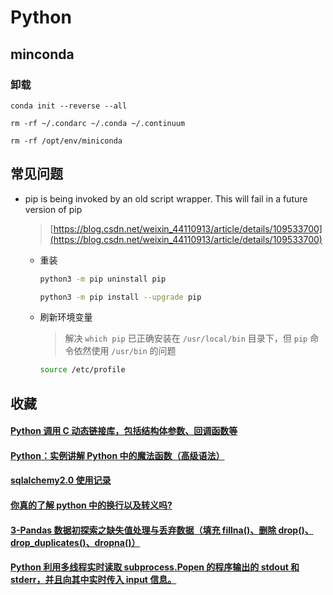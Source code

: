 # Python

## minconda

### 卸载

```shell
conda init --reverse --all

rm -rf ~/.condarc ~/.conda ~/.continuum

rm -rf /opt/env/miniconda
```

## 常见问题

-   pip is being invoked by an old script wrapper. This will fail in a future version of pip

    > [https://blog.csdn.net/weixin_44110913/article/details/109533700](https://blog.csdn.net/weixin_44110913/article/details/109533700)

    -   重装

        ```bash
        python3 -m pip uninstall pip

        python3 -m pip install --upgrade pip
        ```

    -   刷新环境变量

        > 解决 `which pip` 已正确安装在 `/usr/local/bin` 目录下，但 `pip` 命令依然使用 `/usr/bin` 的问题

        ```bash
        source /etc/profile
        ```

## 收藏

#### [Python 调用 C 动态链接库，包括结构体参数、回调函数等](https://segmentfault.com/a/1190000013339754)

#### [Python：实例讲解 Python 中的魔法函数（高级语法）](https://zhuanlan.zhihu.com/p/344951719)

#### [sqlalchemy2.0 使用记录](https://www.jianshu.com/p/dd06b1ec5d62)

#### [你真的了解 python 中的换行以及转义吗?](https://www.cnblogs.com/traditional/p/12236925.html)

#### [3-Pandas 数据初探索之缺失值处理与丢弃数据（填充 fillna()、删除 drop()、drop_duplicates()、dropna()）](https://www.cnblogs.com/Cheryol/p/13382560.html)

#### [Python 利用多线程实时读取 subprocess.Popen 的程序输出的 stdout 和 stderr，并且向其中实时传入 input 信息。](https://blog.csdn.net/weixin_41102672/article/details/106385663)
